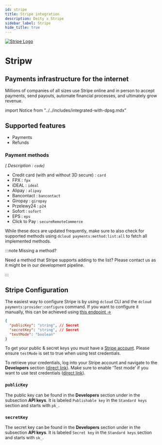 ```yaml
---
id: stripe
title: Stripe integration
description: Deity x Stripe
sidebar_label: Stripe
hide_title: true
---
```


<a href="https://stripe.com/" rel="noreferrer noopener" target="_blank" aria-label="visit the Stripe site" className="invert">
  <img src="/img/docs/platform/stripe-logo.svg" alt="Stripe Logo" className="height80"/>
</a>

<h1 className="headline mb20">Stripw</h1>

## Payments infrastructure for the internet

Millions of companies of all sizes use Stripe online and in person to accept payments, send payouts, automate financial processes, and ultimately grow revenue.

import Notice from "../../includes/integrated-with-dpsg.mdx"

<Notice />

## Supported features

- Payments
- Refunds

### Payment methods

_( Description : `code`)_

- Credit card (with and without 3D secure) : `card`
- FPX : `fpx`
- iDEAL : `ideal`
- Alipay : `alipay`
- Bancontact : `bancontact`
- Giropay : `giropay`
- Przelewy24 : `p24`
- Sofort : `sofort`
- EPS : `eps`
- Click to Pay : `secureRemoteCommerce`

While these docs are updated frequently, make sure to also check for supported methods using `dcloud payments:method:list:all` to fetch all implemented methods.

:::note Missing a method?

Need a method that Stripe supports adding to the list? Please contact us as it might be in our development pipeline.

:::

## Stripe Configuration

The easiest way to configure Stripe is by using `dcloud` CLI and the `dcloud payments:provider:configure` command. If you want to configure it manually, this can be achieved using [this endpoint →](https://dpsg.deity.cloud/#/Management/EnvironmentPaymentProviderController_stripe_create)

```json
{
  "publicKey": "string", // Secret
  "secretKey": "string", // Secret
  "testMode": "boolean"
}
```

To get your public &amp; secret keys you must have a [Stripe account](https://dashboard.stripe.com/dashboard). Please ensure `testMode` is set to true when using test credentials.

To retrieve your credentials, log into your Stripe account and navigate to the **Developers** section ([direct link](https://dashboard.stripe.com/apikeys)). Make sure to enable 'Test mode' if you want to use test credentials ([direct link](https://dashboard.stripe.com/test/apikeys)).

### `publicKey`

The public key can be found in the **Developers** section under in the subsection **API keys**. It is labeled `Publishable key` in the `Standard keys` section and starts with `pk_`.

### `secretKey`

The secret key can be found in the **Developers** section under in the subsection **API keys**. It is labeled `Secret key` in the `Standard keys` section and
starts with `sk_`.
